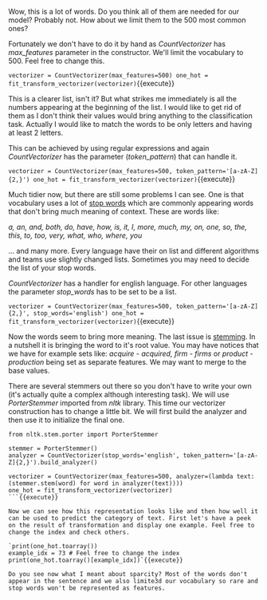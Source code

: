 Wow, this is a lot of words. Do you think all of them are needed for our model? Probably not. How about we limit them to the 500 most common ones?

Fortunately we don't have to do it by hand as *CountVectorizer* has *max_features* parameter in the constructor. We'll limit the vocabulary to 500. Feel free to change this.

`vectorizer = CountVectorizer(max_features=500)
one_hot = fit_transform_vectorizer(vectorizer)`{{execute}}

This is a clearer list, isn't it? But what strikes me immediately is all the numbers appearing at the beginning of the list. I would like to get rid of them as I don't think their values would bring anything to the classification task. Actually I would like to match the words to be only letters and having at least 2 letters.

This can be achieved by using regular expressions and again *CountVectorizer* has the parameter (*token_pattern*) that can handle it.

`vectorizer = CountVectorizer(max_features=500, token_pattern='[a-zA-Z]{2,}')
one_hot = fit_transform_vectorizer(vectorizer)`{{execute}}

Much tidier now, but there are still some problems I can see. One is that vocabulary uses a lot of [stop words](https://en.wikipedia.org/wiki/Stop_words) which are commonly appearing words that don't bring much meaning of context. These are words like:

*a, an, and, both, do, have, how, is, it, I, more, much, my, on, one, so, the, this, to, too, very, what, who, where, you*

... and many more. Every language have their on list and different algorithms and teams use slightly changed lists. Sometimes you may need to decide the list of your stop words.

*CountVectorizer* has a handler for english language. For other languages the parameter *stop_words* has to be set to be a list.

`vectorizer = CountVectorizer(max_features=500, token_pattern='[a-zA-Z]{2,}', stop_words='english')
one_hot = fit_transform_vectorizer(vectorizer)`{{execute}}

Now the words seem to bring more meaning. The last issue is [stemming](https://en.wikipedia.org/wiki/Stemming). In a nutshell it is bringing the word to it's root value. You may have notices that we have for example sets like: *acquire - acquired, firm - firms* or *product - production* being set as separate features. We may want to merge to the base values.

There are several stemmers out there so you don't have to write your own (it's actually quite a complex although interesting task). We will use *PorterStemmer* imported from *nltk* library. This time our vectorizer construction has to change a little bit. We will first build the analyzer and then use it to initialize the final one.

```
from nltk.stem.porter import PorterStemmer

stemmer = PorterStemmer()
analyzer = CountVectorizer(stop_words='english', token_pattern='[a-zA-Z]{2,}').build_analyzer()

vectorizer = CountVectorizer(max_features=500, analyzer=(lambda text: (stemmer.stem(word) for word in analyzer(text))))
one_hot = fit_transform_vectorizer(vectorizer)
```{{execute}}

Now we can see how this representation looks like and then how well it can be used to predict the category of text. First let's have a peek on the result of transformation and display one example. Feel free to change the index and check others.

`print(one_hot.toarray())
example_idx = 73 # Feel free to change the index
print(one_hot.toarray()[example_idx])`{{execute}}

Do you see now what I meant about sparcity? Most of the words don't appear in the sentence and we also limite3d our vocabulary so rare and stop words won't be represented as features.
